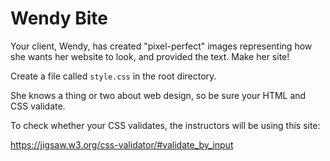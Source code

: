 # Wendy Bite

Your client, Wendy, has created "pixel-perfect" images representing how she wants her website to look, and provided the text. Make her site!

Create a file called `style.css` in the root directory.

She knows a thing or two about web design, so be sure your HTML and CSS validate.

To check whether your CSS validates, the instructors will be using this site:

https://jigsaw.w3.org/css-validator/#validate_by_input

